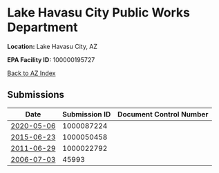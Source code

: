 # Lake Havasu City Public Works Department

**Location:** Lake Havasu City, AZ

**EPA Facility ID:** 100000195727

[Back to AZ Index](../../index.md)

## Submissions

| Date | Submission ID | Document Control Number |
|------|--------------|-------------------------|
| [2020-05-06](submissions/1000087224.md) | 1000087224 |  |
| [2015-06-23](submissions/1000050458.md) | 1000050458 |  |
| [2011-06-29](submissions/1000022792.md) | 1000022792 |  |
| [2006-07-03](submissions/45993.md) | 45993 |  |
